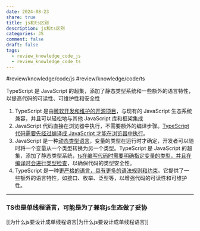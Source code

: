 ```yaml
---
date: 2024-08-23
share: true
title: js和ts区别
description: js和ts区别
categories: JS
comment: false
draft: false
tags:
  - review_knowledge_code_js
  - review_knowledge_code_ts
---
```


#review/knowledge/code/js
#review/knowledge/code/ts

TypeScript 是 JavaScript 的超集，添加了静态类型系统和一些额外的语言特性，以提高代码的可读性、可维护性和安全性

1. TypeScript 是由<u>微软开发和维护的开源项目</u>，与现有的 JavaScript 生态系统兼容，并且可以轻松地与其他 JavaScript 库和框架集成
2. JavaScript 代码直接在浏览器中执行，不需要额外的编译步骤。<u>TypeScript 代码需要先经过编译成 JavaScript 才能在浏览器中执行</u>。
3. JavaScript 是一种<u>动态类型语言</u>，变量的类型在运行时才确定，开发者可以随时将一个变量从一个类型转换为另一个类型。TypeScript 是 JavaScript 的超集，添加了静态类型系统，<u>ts在编写代码时需要明确指定变量的类型，并且在编译时会进行类型检查</u>，以确保代码的类型安全性。
4. TypeScript 是一种<u>更严格的语言，具有更多的语法规则和约束</u>。它提供了一些额外的语言特性，如接口、枚举、泛型等，以增强代码的可读性和可维护性。

---

### TS也是单线程语言，可能是为了兼容js生态做了妥协
[[为什么js要设计成单线程语言|为什么js要设计成单线程语言]]
